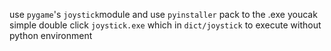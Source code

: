use `pygame`'s `joystick`module and use `pyinstaller`  pack to the .exe youcak simple double click `joystick.exe` which in `dict/joystick` to execute without python environment